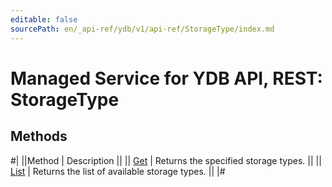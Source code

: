```yaml
---
editable: false
sourcePath: en/_api-ref/ydb/v1/api-ref/StorageType/index.md
---
```


# Managed Service for YDB API, REST: StorageType

## Methods

#|
||Method | Description ||
|| [Get](get.md) | Returns the specified storage types. ||
|| [List](list.md) | Returns the list of available storage types. ||
|#